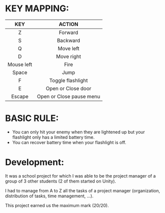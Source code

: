 # KEY MAPPING:

| KEY | ACTION |
| :-: | :-: |
| Z | Forward |
| S | Backward |
| Q | Move left |
| D | Move right|
| Mouse left | Fire |
| Space | Jump |
| F | Toggle flashlight |
| E | Open or Close door |
| Escape | Open or Close pause menu |


# BASIC RULE:

 - You can only hit your enemy when they are lightened up but your flashlight only has a limited battery time.
 - You can recover battery time when your flashlight is off.

# Development:

It was a school project for which I was able to be the project manager of a group of 3 other students (2 of them started on Unity).

I had to manage from A to Z all the tasks of a project manager (organization, distribution of tasks, time management, ...).

This project earned us the maximum mark (20/20).
